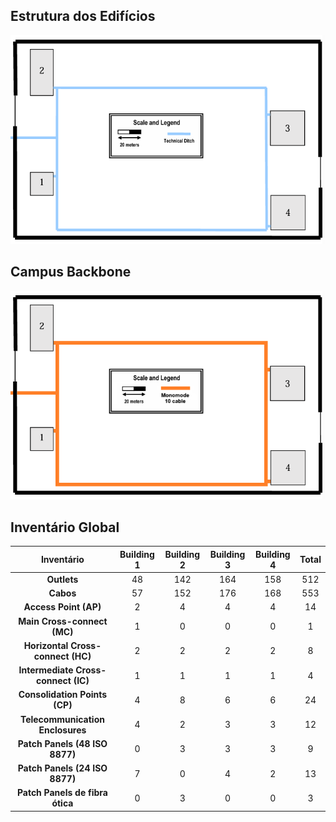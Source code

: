 ## Estrutura dos Edifícios

![](estrutura.png)

## Campus Backbone

![](Campus_Backbone.png)

## Inventário Global

|            **Inventário**             | **Building 1** | **Building 2** | **Building 3** | **Building 4** | **Total** |
|:-------------------------------------:|:--------------:|:--------------:|:--------------:|:--------------:|:---------:|
|              **Outlets**              |       48       |      142       |      164       |      158       |    512    |
|               **Cabos**               |       57       |      152       |      176       |      168       |    553    |
|         **Access Point (AP)**         |       2        |       4        |       4        |       4        |    14     |
|      **Main Cross-connect (MC)**      |       1        |       0        |       0        |       0        |     1     |
|   **Horizontal Cross-connect (HC)**   |       2        |       2        |       2        |       2        |     8     |
|  **Intermediate Cross-connect (IC)**  |       1        |       1        |       1        |       1        |     4     |
|     **Consolidation Points (CP)**     |       4        |       8        |       6        |       6        |    24     |
|   **Telecommunication Enclosures**    |       4        |       2        |       3        |       3        |    12     |
|    **Patch Panels (48 ISO 8877)**     |       0        |       3        |       3        |       3        |     9     |
|    **Patch Panels (24 ISO 8877)**     |       7        |       0        |       4        |       2        |    13     |
|    **Patch Panels de fibra ótica**    |       0        |       3        |       0        |       0        |     3     |